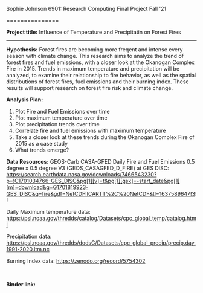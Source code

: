 Sophie Johnson
6901: Research Computing
Final Project Fall '21

===============

**Project title:** Influence of Temperature and Precipitatin on Forest Fires

---------------

**Hypothesis:** Forest fires are becoming more freqent and intense every season with climate change. This research aims to analyze the trend of forest fires and fuel emissions, with a closer look at the Okanogan Complex Fire in 2015. Trends in maximum temperature and precipitation will be analyzed, to examine their relationship to fire behavior, as well as the spatial distributions of forest fires, fuel emissions and their burning index. These results will support research on forest fire risk and climate change. <br>

**Analysis Plan:**
1. Plot Fire and Fuel Emissions over time
2. Plot maximum temperature over time
3. Plot precipitation trends over time
4. Correlate fire and fuel emissions with maximum temperature
5. Take a closer look at these trends during the Okanogan Complex Fire of 2015 as a case study
6. What trends emerge? <br>

**Data Resources:**
GEOS-Carb CASA-GFED Daily Fire and Fuel Emissions 0.5 degree x 0.5 degree V3 (GEOS_CASAGFED_D_FIRE) at GES DISC:
https://search.earthdata.nasa.gov/downloads/7466543230?p=!C1701034766-GES_DISC&pg[1][v]=t&pg[1][gsk]=-start_date&pg[1][m]=download&g=G1701819923-GES_DISC&q=fire&gdf=NetCDF!ICARTT%2C%20NetCDF&tl=1637589647!3!! <br>

Daily Maximum temperature data: https://psl.noaa.gov/thredds/catalog/Datasets/cpc_global_temp/catalog.html 

Precipitation data: https://psl.noaa.gov/thredds/dodsC/Datasets/cpc_global_precip/precip.day.1991-2020.ltm.nc

Burning Index data: https://zenodo.org/record/5754302

<br>

**Binder link:**